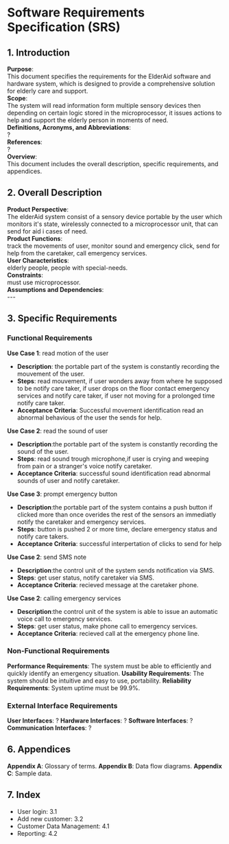 # Software Requirements Specification (SRS)

## 1. Introduction
**Purpose**:    
    This document specifies the requirements for the ElderAid software and hardware system, which is designed to provide a comprehensive solution for elderly care and support.     
**Scope**:  
    The system will read information form multiple sensory devices then depending on certain logic stored in the microprocessor, it issues actions to help and support the elderly person in moments of need.   
**Definitions, Acronyms, and Abbreviations**:   
    ?   
**References**:     
    ?     
**Overview**:   
    This document includes the overall description, specific requirements, and appendices.  

## 2. Overall Description
**Product Perspective**:    
    The elderAid system consist of a sensory device portable by the user which monitors it's state, wirelessly connected to a microprocessor unit, that can send for aid i cases of need.   
**Product Functions**:  
    track the movements of user, monitor sound and emergency click, send for help from the caretaker, call emergency services.  
**User Characteristics**:   
    elderly people, people with special-needs.  
**Constraints**:    
    must use microprocessor.    
**Assumptions and Dependencies**:   
    ---

## 3. Specific Requirements
### Functional Requirements
**Use Case 1**: read motion of the user
- **Description**: the portable part of the system is constantly recording the mouvement of the user.
- **Steps**: read mouvement, if user wonders away from where he supposed to be notify care taker, if user drops on the floor contact emergency services and notify care taker, if user not moving for a prolonged time notify care taker.
- **Acceptance Criteria**: Successful movement identification read an abnormal behavious of the user the sends for help.

**Use Case 2**: read the sound of user
- **Description**:the portable part of the system is constantly recording the sound of the user.
- **Steps**: read sound trough microphone,if user is crying and weeping from pain or a stranger's voice notify caretaker.
- **Acceptance Criteria**: successful sound identification read abnormal sounds of user and notify caretaker.

**Use Case 3**: prompt emergency button
- **Description**:the portable part of the system contains a push button if clicked more than once overides the rest of the sensors an immediatly notify the caretaker and emergency services.
- **Steps**: button is pushed 2 or more time, declare emergency status and notify care takers.
- **Acceptance Criteria**: successful interpertation of clicks to send for help

**Use Case 2**: send SMS note
- **Description**:the control unit of the system sends notification via SMS.
- **Steps**: get user status, notify caretaker via SMS.
- **Acceptance Criteria**: recieved message at the caretaker phone.

**Use Case 2**: calling emergency services
- **Description**:the control unit of the system is able to issue an automatic voice call to emergency services.
- **Steps**: get user status, make phone call to emergency services.
- **Acceptance Criteria**: recieved call at the emergency phone line.

### Non-Functional Requirements
**Performance Requirements**: The system must be able to efficiently and quickly identify an emergency situation.
**Usability Requirements**: The system should be intuitive and easy to use, portability.
**Reliability Requirements**: System uptime must be 99.9%.

### External Interface Requirements
**User Interfaces**: ?
**Hardware Interfaces**: ?
**Software Interfaces**: ?
**Communication Interfaces**: ?


## 6. Appendices
**Appendix A**: Glossary of terms.
**Appendix B**: Data flow diagrams.
**Appendix C**: Sample data.

## 7. Index
- User login: 3.1
- Add new customer: 3.2
- Customer Data Management: 4.1
- Reporting: 4.2
